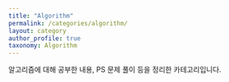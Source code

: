 ```yaml
---
title: "Algorithm"
permalink: /categories/algorithm/
layout: category
author_profile: true
taxonomy: Algorithm
---
```


알고리즘에 대해 공부한 내용, PS 문제 풀이 등을 정리한 카테고리입니다.
